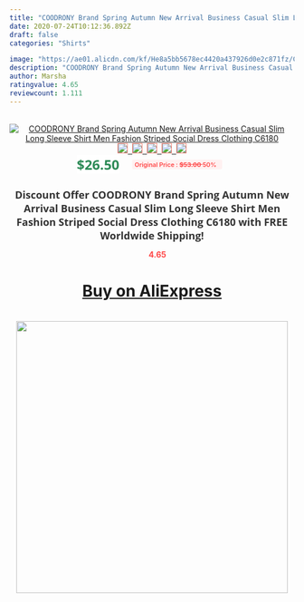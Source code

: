```yaml
---
title: "COODRONY Brand Spring Autumn New Arrival Business Casual Slim Long Sleeve Shirt Men Fashion Striped Social Dress Clothing C6180"
date: 2020-07-24T10:12:36.892Z
draft: false
categories: "Shirts"

image: "https://ae01.alicdn.com/kf/He8a5bb5678ec4420a437926d0e2c871fz/COODRONY-Brand-Spring-Autumn-New-Arrival-Business-Casual-Slim-Long-Sleeve-Shirt-Men-Fashion-Striped-Social.jpg"
description: "COODRONY Brand Spring Autumn New Arrival Business Casual Slim Long Sleeve Shirt Men Fashion Striped Social Dress Clothing C6180"
author: Marsha
ratingvalue: 4.65
reviewcount: 1.111
---
```

<br>
<div style="text-align: center;">
<a href="https://s.click.aliexpress.com/e/_AVuvTX" target="_blank" rel="nofollow noopener noreferrer"><img alt="COODRONY Brand Spring Autumn New Arrival Business Casual Slim Long Sleeve Shirt Men Fashion Striped Social Dress Clothing C6180" class="magnifier-image" src="https://ae01.alicdn.com/kf/He8a5bb5678ec4420a437926d0e2c871fz/COODRONY-Brand-Spring-Autumn-New-Arrival-Business-Casual-Slim-Long-Sleeve-Shirt-Men-Fashion-Striped-Social.jpg_640x640.jpg">
<br>
<img style="border:1px solid salmon" src="https://ae01.alicdn.com/kf/He8a5bb5678ec4420a437926d0e2c871fz/COODRONY-Brand-Spring-Autumn-New-Arrival-Business-Casual-Slim-Long-Sleeve-Shirt-Men-Fashion-Striped-Social.jpg_120x120.jpg">&nbsp;&nbsp;<img style="border:1px solid salmon" src="https://ae01.alicdn.com/kf/H6e63e528b0c245b384bd2297298fba4aw/COODRONY-Brand-Spring-Autumn-New-Arrival-Business-Casual-Slim-Long-Sleeve-Shirt-Men-Fashion-Striped-Social.jpg_120x120.jpg">&nbsp;&nbsp;<img style="border:1px solid salmon" src="https://ae01.alicdn.com/kf/Hcb3bae4b1344424293dc2ffe8283cd356/COODRONY-Brand-Spring-Autumn-New-Arrival-Business-Casual-Slim-Long-Sleeve-Shirt-Men-Fashion-Striped-Social.jpg_120x120.jpg">&nbsp;&nbsp;<img style="border:1px solid salmon" src="https://ae01.alicdn.com/kf/H7608109afe7647e19eb4134d6d9fedc4w/COODRONY-Brand-Spring-Autumn-New-Arrival-Business-Casual-Slim-Long-Sleeve-Shirt-Men-Fashion-Striped-Social.jpg_120x120.jpg">&nbsp;&nbsp;<img style="border:1px solid salmon" src="https://ae01.alicdn.com/kf/Habe924cfaf154d2387d74915010d7fc7i/COODRONY-Brand-Spring-Autumn-New-Arrival-Business-Casual-Slim-Long-Sleeve-Shirt-Men-Fashion-Striped-Social.jpg_120x120.jpg"></a></div><br0>
<div style="text-align: center;"><span style="background-color: white; border: 0px; box-sizing: border-box; color: seagreen; display: inline-block; font-family: &quot;open sans&quot; , &quot;arial&quot; , &quot;helvetica&quot; , sans-serif , &quot;heiti&quot;; font-size: 24px; font-stretch: inherit; font-weight: 700; line-height: inherit; margin: 0px 10px 0px 0px; padding: 0px; vertical-align: middle;">$26.50 </span>
<span style="background: rgb(255 , 241 , 241); border-radius: 3px; border: 0px; box-sizing: border-box; color: #ff4747; display: inline-block; font-family: inherit; font-size: 12px; font-stretch: inherit; font-style: inherit; font-variant: inherit; font-weight: 600; line-height: inherit; margin: 0px; padding: 2px 5px; transform: scale(0.9); vertical-align: middle;">Original Price : <b style="text-decoration: line-through;">$53.00 </b> 50%&nbsp;&nbsp;</span></div>
<h1 style="color: #333333; display: inline-block; font-family: &quot;open sans&quot; , &quot;arial&quot; , &quot;helvetica&quot; , sans-serif , &quot;heiti&quot;; font-size: 18px; font-stretch: inherit; font-weight: 700; text-align: center;">Discount Offer COODRONY Brand Spring Autumn New Arrival Business Casual Slim Long Sleeve Shirt Men Fashion Striped Social Dress Clothing C6180 with FREE Worldwide Shipping!</h1>
<div style="color: #ff4747; text-align: center;">
<img src="https://4.bp.blogspot.com/-M0ZcTcb-5uY/XleCXlxnR4I/AAAAAAAAAEc/OrjgMkXV1oMQFaCRZj5HQwOCBcu3w1FegCPcBGAYYCw/s1600/star.png" style="height: 15px;">&nbsp;<b>4.65</b></div>
<div class="button_cont" align="center"><a class="buynow_a" href="https://s.click.aliexpress.com/e/_AVuvTX" target="_blank" rel="nofollow noopener noreferrer"><H1>Buy on AliExpress</H1></a></div><br>
<div class="separator" style="clear: both; text-align: center;">
<img src="https://lh3.googleusercontent.com/-pTy5HemUv9M/XlePHvY0dAI/AAAAAAAAAE4/0nX5iRUoIWY8eMW9Dpxeirr157OZliDIgCLcBGAsYHQ/s1600/badge.gif" width="480">
</div>
